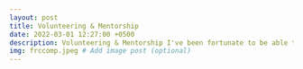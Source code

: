 ```yaml
---
layout: post
title: Volunteering & Mentorship
date: 2022-03-01 12:27:00 +0500
description: Volunteering & Mentorship I've been fortunate to be able to do
img: frccomp.jpeg # Add image post (optional)
---
```

